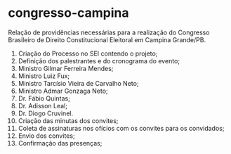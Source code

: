 # congresso-campina
Relação de providências necessárias para a realização do Congresso Brasileiro de Direito Constitucional Eleitoral em Campina Grande/PB.

1. Criação do Processo no SEI contendo o projeto;
2. Definição dos palestrantes e do cronograma do evento;
 1. Ministro Gilmar Ferreira Mendes;
 2. Ministro Luiz Fux;
 3. Ministro Tarcísio Vieira de Carvalho Neto;
 4. Ministro Admar Gonzaga Neto;
 5. Dr. Fábio Quintas;
 6. Dr. Adisson Leal;
 7. Dr. Diogo Cruvinel.
3. Criação das minutas dos convites;
4. Coleta de assinaturas nos ofícios com os convites para os convidados;
5. Envio dos convites;
6. Confirmação das presenças;
